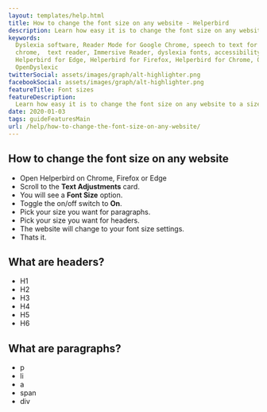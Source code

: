 ```yaml
---
layout: templates/help.html
title: How to change the font size on any website - Helperbird
description: Learn how easy it is to change the font size on any website to a size that suits you.
keywords:
  Dyslexia software, Reader Mode for Google Chrome, speech to text for chrome, Text to speech for
  chrome,  text reader, Immersive Reader, dyslexia fonts, accessibility software, dyslexia software,
  Helperbird for Edge, Helperbird for Firefox, Helperbird for Chrome, Opendyslexic for Chrome,
  OpenDyslexic
twitterSocial: assets/images/graph/alt-highlighter.png
facebookSocial: assets/images/graph/alt-highlighter.png
featureTitle: Font sizes
featureDescription:
  Learn how easy it is to change the font size on any website to a size that suits you.
date: 2020-01-03
tags: guideFeaturesMain
url: /help/how-to-change-the-font-size-on-any-website/
---
```


## How to change the font size on any website

- Open Helperbird on Chrome, Firefox or Edge
- Scroll to the **Text Adjustments** card.
- You will see a **Font Size** option.
- Toggle the on/off switch to **On**.
- Pick your size you want for paragraphs.
- Pick your size you want for headers.
- The website will change to your font size settings.
- Thats it.

## What are headers?

- H1
- H2
- H3
- H4
- H5
- H6

## What are paragraphs?

- p
- li
- a
- span
- div
